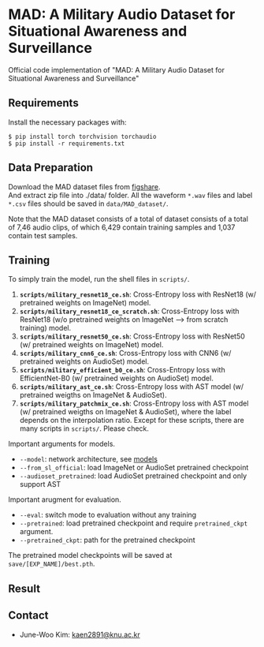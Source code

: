 # MAD: A Military Audio Dataset for Situational Awareness and Surveillance
Official code implementation of "MAD: A Military Audio Dataset for Situational Awareness and Surveillance"

## Requirements
Install the necessary packages with: 
```
$ pip install torch torchvision torchaudio
$ pip install -r requirements.txt
```

## Data Preparation
Download the MAD dataset files from [figshare](https://figshare.com/account/home).     
And extract zip file into ./data/ folder.
All the waveform `*.wav` files and label `*.csv` files should be saved in `data/MAD_dataset/`.

Note that the MAD dataset consists of a total of dataset consists of a total of 7,46 audio clips, 
of which 6,429 contain training samples and 1,037 contain test samples.


## Training 
To simply train the model, run the shell files in `scripts/`.    
1. **`scripts/military_resnet18_ce.sh`**: Cross-Entropy loss with ResNet18 (w/ pretrained weights on ImageNet) model.
2. **`scripts/military_resnet18_ce_scratch.sh`**: Cross-Entropy loss with ResNet18 (w/o pretrained weights on ImageNet --> from scratch training) model.
3. **`scripts/military_resnet50_ce.sh`**: Cross-Entropy loss with ResNet50 (w/ pretrained weights on ImageNet) model.
4. **`scripts/military_cnn6_ce.sh`**: Cross-Entropy loss with CNN6 (w/ pretrained weights on AudioSet) model.
5. **`scripts/military_efficient_b0_ce.sh`**: Cross-Entropy loss with EfficientNet-B0 (w/ pretrained weights on AudioSet) model.
6. **`scripts/military_ast_ce.sh`**: Cross-Entropy loss with AST model (w/ pretrained weigths on ImageNet & AudioSet).
7. **`scripts/military_patchmix_ce.sh`**: Cross-Entropy loss with AST model (w/ pretrained weigths on ImageNet & AudioSet), where the label depends on the interpolation ratio.
Except for these scripts, there are many scripts in `scripts/`. Please check.

Important arguments for models.
- `--model`: network architecture, see [models](models/)
- `--from_sl_official`: load ImageNet or AudioSet pretrained checkpoint
- `--audioset_pretrained`: load AudioSet pretrained checkpoint and only support AST

Important arugment for evaluation.
- `--eval`: switch mode to evaluation without any training
- `--pretrained`: load pretrained checkpoint and require `pretrained_ckpt` argument.
- `--pretrained_ckpt`: path for the pretrained checkpoint

The pretrained model checkpoints will be saved at `save/[EXP_NAME]/best.pth`.     

## Result


## Contact
- June-Woo Kim: kaen2891@knu.ac.kr